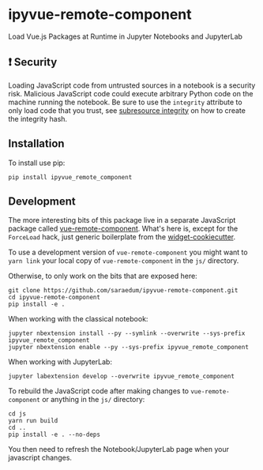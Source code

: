 ipyvue-remote-component
=======================

Load Vue.js Packages at Runtime in Jupyter Notebooks and JupyterLab

:exclamation: Security
----------------------

Loading JavaScript code from untrusted sources in a notebook is a security
risk. Malicious JavaScript code could execute arbitrary Python code on the
machine running the notebook. Be sure to use the `integrity` attribute to only
load code that you trust, see [subresource
integrity](https://developer.mozilla.org/en-US/docs/Web/Security/Subresource_Integrity)
on how to create the integrity hash.

Installation
------------

To install use pip:

    pip install ipyvue_remote_component

Development
-----------

The more interesting bits of this package live in a separate JavaScript package
called [vue-remote-component](https://github.com/saraedum/vue-remote-component).
What's here is, except for the `ForceLoad` hack, just generic boilerplate from
the [widget-cookiecutter](https://github.com/jupyter-widgets/widget-cookiecutter).

To use a development version of `vue-remote-component` you might want to `yarn
link` your local copy of `vue-remote-component` in the `js/` directory.

Otherwise, to only work on the bits that are exposed here:

    git clone https://github.com/saraedum/ipyvue-remote-component.git
    cd ipyvue-remote-component
    pip install -e .

When working with the classical notebook:

    jupyter nbextension install --py --symlink --overwrite --sys-prefix ipyvue_remote_component
    jupyter nbextension enable --py --sys-prefix ipyvue_remote_component

When working with JupyterLab:

    jupyter labextension develop --overwrite ipyvue_remote_component

To rebuild the JavaScript code after making changes to `vue-remote-component`
or anything in the `js/` directory:

    cd js
    yarn run build
    cd ..
    pip install -e . --no-deps

You then need to refresh the Notebook/JupyterLab page when your javascript changes.
